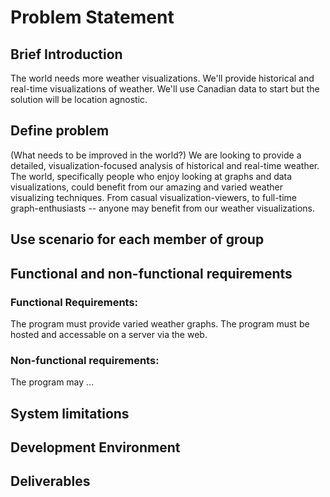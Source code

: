 # Problem Statement

## Brief Introduction
The world needs more weather visualizations. We'll provide historical and real-time visualizations of weather. We'll use Canadian data to start but the solution will be location agnostic.

## Define problem
(What needs to be improved in the world?)
We are looking to provide a detailed, visualization-focused analysis of historical and real-time weather. The world, specifically people who enjoy looking at graphs and data visualizations, could benefit from our amazing and varied weather visualizing techniques. From casual visualization-viewers, to full-time graph-enthusiasts -- anyone may benefit from our weather visualizations.
## Use scenario for each member of group

## Functional and non-functional requirements
### Functional Requirements:
The program must provide varied weather graphs.
The program must be hosted and accessable on a server via the web.

### Non-functional requirements:
The program may ...
## System limitations

## Development Environment

## Deliverables
